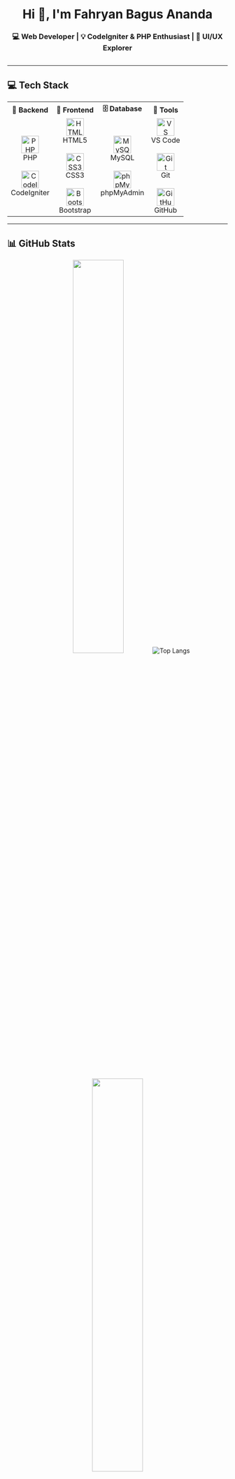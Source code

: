 <h1 align="center">Hi 👋, I'm Fahryan Bagus Ananda</h1>
<h3 align="center">💻 Web Developer | 💡 CodeIgniter & PHP Enthusiast | 🎨 UI/UX Explorer</h3>

<p align="center">
  <img src="https://readme-typing-svg.demolab.com?font=Fira+Code&size=18&duration=2000&pause=1000&color=F67280&center=true&vCenter=true&multiline=true&width=435&height=60&lines=Welcome+to+my+GitHub!;Let's+build+something+awesome+💻" alt="" />
</p>

---

## 💻 Tech Stack

<table align="center">
<tr>
  <th>🧠 Backend</th>
  <th>🎨 Frontend</th>
  <th>🗄️ Database</th>
  <th>🔧 Tools</th>
</tr>
<tr>
  <td align="center">
    <img src="https://cdn.jsdelivr.net/gh/devicons/devicon/icons/php/php-original.svg" width="40" title="PHP"/>
    <br>PHP
    <br><br>
    <img src="https://cdn.jsdelivr.net/gh/devicons/devicon/icons/codeigniter/codeigniter-plain.svg" width="40" title="CodeIgniter"/>
    <br>CodeIgniter
  </td>
  <td align="center">
    <img src="https://cdn.jsdelivr.net/gh/devicons/devicon/icons/html5/html5-original.svg" width="40" title="HTML5"/>
    <br>HTML5
    <br><br>
    <img src="https://cdn.jsdelivr.net/gh/devicons/devicon/icons/css3/css3-original.svg" width="40" title="CSS3"/>
    <br>CSS3
    <br><br>
    <img src="https://cdn.jsdelivr.net/gh/devicons/devicon/icons/bootstrap/bootstrap-original.svg" width="40" title="Bootstrap"/>
    <br>Bootstrap
  </td>
  <td align="center">
    <img src="https://cdn.jsdelivr.net/gh/devicons/devicon/icons/mysql/mysql-original.svg" width="40" title="MySQL"/>
    <br>MySQL
    <br><br>
    <img src="https://www.vectorlogo.zone/logos/phpmyadmin/phpmyadmin-icon.svg" width="40" title="phpMyAdmin"/>
    <br>phpMyAdmin
  </td>
  <td align="center">
    <img src="https://cdn.jsdelivr.net/gh/devicons/devicon/icons/vscode/vscode-original.svg" width="40" title="VS Code"/>
    <br>VS Code
    <br><br>
    <img src="https://cdn.jsdelivr.net/gh/devicons/devicon/icons/git/git-original.svg" width="40" title="Git"/>
    <br>Git
    <br><br>
    <img src="https://cdn.jsdelivr.net/gh/devicons/devicon/icons/github/github-original.svg" width="40" title="GitHub"/>
    <br>GitHub
  </td>
</tr>
</table>

---

## 📊 GitHub Stats

<div align="center">
  <img src="https://github-readme-stats.vercel.app/api?username=fahryan21&show_icons=true&theme=tokyonight&hide_title=true&hide_border=true" width="48%"/>
    <img src="https://github-readme-stats.vercel.app/api/top-langs/?username=fahryan21&layout=compact&theme=tokyonight&hide_border=true" alt="Top Langs">
  <img src="https://github-readme-streak-stats.herokuapp.com?user=fahryan21&theme=tokyonight&hide_border=true" width="48%"/>
</div>

---
---

---

## 🤝 Connect With Me

<p align="center" style="display: flex; justify-content: center; gap: 24px; flex-wrap: wrap;">
  <a href="https://www.linkedin.com/in/fahryan21" target="_blank" rel="noopener noreferrer" style="display: inline-block; border-radius: 8px; padding: 8px; background-color: #0A66C2;">
    <img src="https://cdn.jsdelivr.net/npm/simple-icons@v9/icons/linkedin.svg" alt="LinkedIn" width="36" height="36" style="filter: invert(1);" />
  </a>
  
  <a href="https://twitter.com/fahryan21" target="_blank" rel="noopener noreferrer" style="display: inline-block; border-radius: 8px; padding: 8px; background-color: #1DA1F2;">
    <img src="https://cdn.jsdelivr.net/npm/simple-icons@v9/icons/twitter.svg" alt="Twitter" width="36" height="36" style="filter: invert(1);" />
  </a>
  
  <a href="mailto:fahryan@example.com" target="_blank" rel="noopener noreferrer" style="display: inline-block; border-radius: 8px; padding: 8px; background-color: #D14836;">
    <img src="https://cdn.jsdelivr.net/npm/simple-icons@v9/icons/gmail.svg" alt="Email" width="36" height="36" style="filter: invert(1);" />
  </a>
  
  <a href="https://github.com/fahryan21" target="_blank" rel="noopener noreferrer" style="display: inline-block; border-radius: 8px; padding: 8px; background-color: #181717;">
    <img src="https://cdn.jsdelivr.net/npm/simple-icons@v9/icons/github.svg" alt="GitHub" width="36" height="36" style="filter: invert(1);" />
  </a>
</p>

---

<p align="center">
  <img src="https://media.giphy.com/media/qgQUggAC3Pfv687qPC/giphy.gif" width="300" alt="coding gif" />
</p>

<p align="center">
  Terima kasih sudah mampir! Kalau suka salah satu project saya, boleh banget kasih ⭐ ya 🙌
</p>
